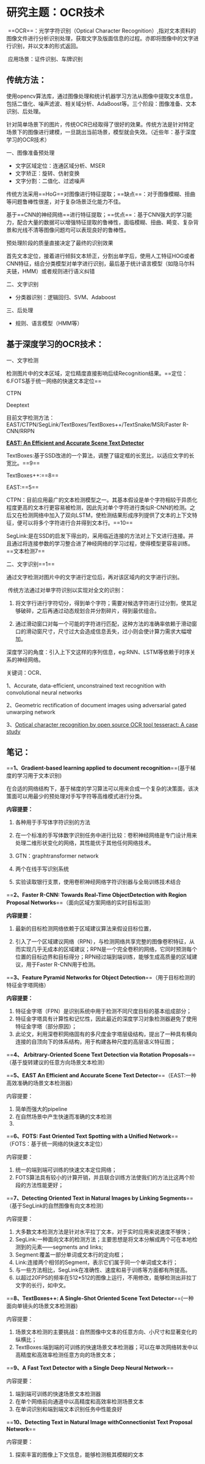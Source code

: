 # 研究主题：OCR技术

​		==OCR==：光学字符识别（Optical Character Recognition）,指对文本资料的图像文件进行分析识别处理，获取文字及版面信息的过程。亦即将图像中的文字进行识别，并以文本的形式返回。

​		应用场景：证件识别、车牌识别

## 传统方法：

​		使用opencv算法库，通过图像处理和统计机器学习方法从图像中提取文本信息，包括二值化、噪声滤波、相关域分析、AdaBoost等。三个阶段：图像准备、文本识别、后处理。

​		针对简单场景下的图片，传统OCR已经取得了很好的效果。传统方法是针对特定场景下的图像进行建模，一旦跳出当前场景，模型就会失效。（近些年：基于深度学习的OCR技术）

一、图像准备预处理

- 文字区域定位：连通区域分析、MSER
- 文字矫正：旋转、仿射变换
- 文字分割：二值化、过滤噪声

传统方法采用==HoG==对图像进行特征提取；==缺点==：对于图像模糊、扭曲等问题鲁棒性很差，对于复杂场景泛化能力不佳。

基于==CNN的神经网络==进行特征提取；==优点==：基于CNN强大的学习能力，配合大量的数据可以增强特征提取的鲁棒性，面临模糊、扭曲、畸变、复杂背景和光线不清等图像问题均可以表现良好的鲁棒性。

预处理阶段的质量直接决定了最终的识别效果

首先文本定位，接着进行倾斜文本矫正，分割出单字后，使用人工特征HOG或者CNN特征，结合分类模型对单字进行识别，最后基于统计语言模型（如隐马尔科夫链，HMM）或者规则进行语义纠错

二、文字识别

- 分类器识别：逻辑回归、SVM、Adaboost

三、后处理

- 规则、语言模型（HMM等）

## 基于深度学习的OCR技术：

一、文字检测

​		检测图片中的文本区域，定位精度直接影响后续Recognition结果。==定位：6.FOTS基于统一网络的快速文本定位==

CTPN

Deeptext

​		目前文字检测方法：EAST/CTPN/SegLink/TextBoxes/TextBoxes++/TextSnake/MSR/Faster R-CNN/RRPN

**[EAST: An Efficient and Accurate Scene Text Detector](https://link.zhihu.com/?target=https%3A//arxiv.org/pdf/1704.03155.pdf)**

TextBoxes:基于SSD改进的一个算法，调整了锚定框的长宽比，以适应文字的长宽比。==9==

TextBoxes++:==8==

EAST:==5==

CTPN：目前应用最广的文本检测模型之一。其基本假设是单个字符相较于异质化程度更高的文本行更容易被检测，因此先对单个字符进行类似R-CNN的检测。之后又在检测网络中加入了双向LSTM，使检测结果形成序列提供了文本的上下文特征，便可以将多个字符进行合并得到文本行。==10==

SegLink:是在SSD的启发下得出的，采用临近连接的方法对上下文进行连接。并且通过将连接参数的学习整合进了神经网络的学习过程，使得模型更容易训练。==文本检测7==

二、文字识别==1==

​		通过文字检测对图片中的文字进行定位后，再对该区域内的文字进行识别。

​		传统方法通过对单字符识别以实现对全文的识别：

1. 将文字行进行字符切分，得到单个字符；需要对候选字符进行过分割，使其足够破碎，之后再通过动态规划合并分割碎片，得到最优组合。

2. 通过滑动窗口对每一个可能的字符进行匹配，这种方法的准确率依赖于滑动窗口的滑动窗尺寸，尺寸过大会造成信息丢失，过小则会使计算力需求大幅增加。

深度学习的角度：引入上下文这样的序列信息，eg:RNN、LSTM等依赖于时序关系的神经网络。





关键词：OCR、

1、Accurate, data-efficient, unconstrained text recognition with convolutional neural networks

2、Geometric rectification of document images using adversarial gated unwarping network

3、[Optical character recognition by open source OCR tool tesseract: A case study](https://www.researchgate.net/profile/Chirag_Patel27/publication/235956427_Optical_Character_Recognition_by_Open_source_OCR_Tool_Tesseract_A_Case_Study/links/00463516fa43a64739000000.pdf)



## 笔记：

==**1、Gradient-based learning applied to document recognition**==(基于梯度的学习用于文本识别)

在合适的网络结构下，基于梯度的学习算法可以用来合成一个复杂的决策面，该决策面可以用最少的预处理对手写字符等高维模式进行分类。

**内容提要：**

1. 各种用于手写体字符识别的方法

2. 在一个标准的手写体数字识别任务中进行比较：卷积神经网络是专门设计用来处理二维形状变化的网络，其性能优于其他任何网络技术。

3. GTN：graphtransformer network

4. 两个在线手写识别系统
5. 实验读取银行支票，使用卷积神经网络字符识别器与全局训练技术结合

==**2、Faster R-CNN: Towards Real-Time ObjectDetection with Region Proposal Networks**==（面向区域方案网络的实时目标监测）

**内容提要：**

1. 最新的目标检测网络依赖于区域建议算法来假设目标位置，

2. 引入了一个区域建议网络（RPN），与检测网络共享完整的图像卷积特征，从而实现几乎无成本的区域建议；RPN是一个完全卷积的网络，它同时预测每个位置的目标边界和目标得分；RPN经过端到端训练，能够生成高质量的区域建议，用于Faster R-CNN用于检测。

==**3、Feature Pyramid Networks for Object Detection**==（用于目标检测的特征金字塔网络）

**内容提要：**

1. 特征金字塔（FPN）是识别系统中用于检测不同尺度目标的基本组成部分；
2. 特征金字塔具有计算性和记忆性，因此最近的深度学习对象检测器避免了使用特征金字塔（部分原因）；
3. 此论文，利用深卷积网络固有的多尺度金字塔层级结构，提出了一种具有横向连接的自顶向下的体系结构，用于构建各种尺度的高层语义特征图；

==**4、 Arbitrary-Oriented Scene Text Detection via Rotation Proposals**==（基于旋转建议的任意方向场景文本检测）

==**5、EAST An Efficient and Accurate Scene Text Detector**==（EAST:一种高效准确的场景文本检测器）

内容提要：

1. 简单而强大的pipeline
2. 在自然场景中产生快速而准确的文本检测
3. 

==**6、FOTS: Fast Oriented Text Spotting with a Unified Network**==（FOTS：基于统一网络的快速文本定位）

内容提要：

1. 统一的端到端可训练的快速文本定位网络；
2. FOTS算法具有较小的计算开销，并且联合训练方法使我们的方法比这两个阶段的方法性能更好；

==**7、Detecting Oriented Text in Natural Images by Linking Segments**==（基于SegLink的自然图像有向文本检测）

内容提要：

1. 大多数文本检测方法是针对水平拉丁文本，对于实时应用来说速度不够快；
2. SegLink:一种面向文本的检测方法；主要思想是将文本分解成两个可在本地检测到的元素——segments and links;
3. Segment:覆盖一部分单词或文本行的定向框；
4. Link:连接两个相邻的Segment，表示它们属于同一个单词或文本行；
5. 与一些方法相比，SegLink在准确性、速度和易于训练等方面都有所提高。
6. 以超过20FPS的频率在512*512的图像上运行，不用修改，能够检测出非拉丁文字的长行，如中文。

==**8、TextBoxes++: A Single-Shot Oriented Scene Text Detector**==(一种面向单镜头的场景文本检测器)

内容提要：

1. 场景文本检测的主要挑战：自然图像中文本的任意方向、小尺寸和显著变化的纵横比；
2. TextBoxes:端到端的可训练的快速场景文本检测器；可以在单次网络转发中以高精度和高效率检测任意方向的场景文本；

==**9、A Fast Text Detector with a Single Deep Neural Network**==

内容提要：

1. 端到端可训练的快速场景文本检测器
2. 在单个网络前向通道中以高精度和高效率检测场景文本
3. 在单词识别和端到端文本识别任务中性能良好

==**10、Detecting Text in Natural Image withConnectionist Text Proposal Network**==

内容提要：

1. 探索丰富的图像上下文信息，能够检测极其模糊的文本













